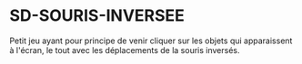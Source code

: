 # SD-SOURIS-INVERSEE

Petit jeu ayant pour principe de venir cliquer sur les objets qui apparaissent à l'écran, le tout avec les déplacements de la souris inversés.
